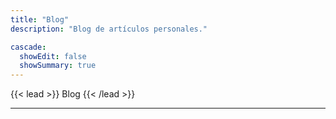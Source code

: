 ```yaml
---
title: "Blog"
description: "Blog de artículos personales."

cascade:
  showEdit: false
  showSummary: true
---
```


{{< lead >}}
Blog
{{< /lead >}}

---
